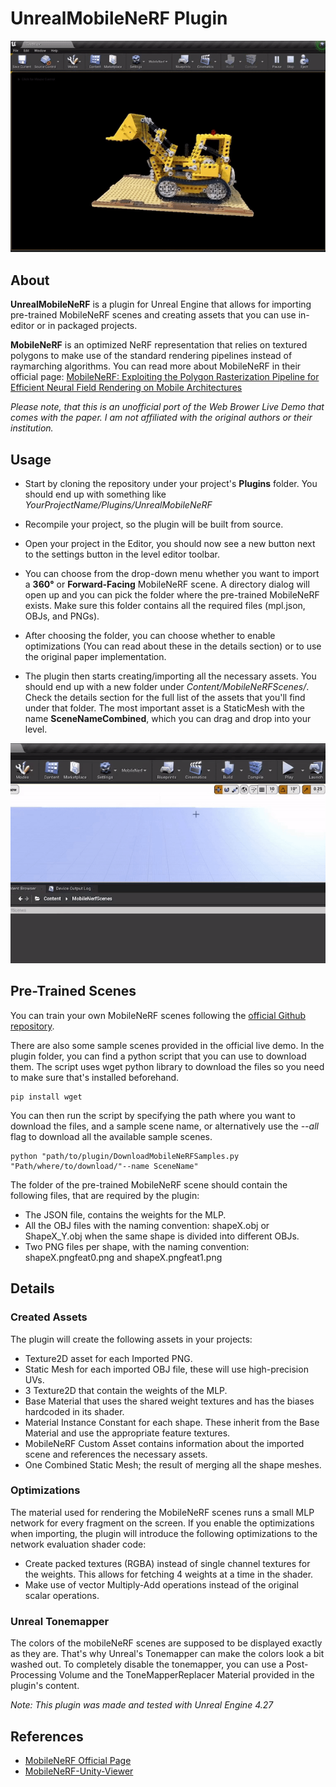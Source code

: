 # UnrealMobileNeRF Plugin

![UnrealMobileNeRF Plugin](Resources/Lego_loop.gif)

## About
**UnrealMobileNeRF** is a plugin for Unreal Engine that allows for importing pre-trained MobileNeRF scenes and creating assets that you can use in-editor or in packaged projects.


**MobileNeRF** is an optimized NeRF representation that relies on textured polygons to make use of the standard rendering pipelines instead of raymarching algorithms. 
You can read more about MobileNeRF in their official page: [MobileNeRF: Exploiting the Polygon Rasterization Pipeline for Efficient Neural Field Rendering on Mobile Architectures](https://mobile-nerf.github.io/)

*Please note, that this is an unofficial port of the Web Brower Live Demo that comes with the paper. I am not affiliated with the original authors or their institution.*

## Usage

* Start by cloning the repository under your project's **Plugins** folder. You should end up with something like *YourProjectName/Plugins/UnrealMobileNeRF*

* Recompile your project, so the plugin will be built from source.

* Open your project in the Editor, you should now see a new button next to the settings button in the level editor toolbar.

* You can choose from the drop-down menu whether you want to import a **360°** or **Forward-Facing** MobileNeRF scene. A directory dialog will open up and you can pick the folder where the pre-trained MobileNeRF exists. Make sure this folder contains all the required files (mpl.json, OBJs, and PNGs).

* After choosing the folder, you can choose whether to enable optimizations (You can read about these in the details section) or to use the original paper implementation. 

* The plugin then starts creating/importing all the necessary assets. You should end up with a new folder under *Content/MobileNeRFScenes/*. Check the details section for the full list of the assets that you'll find under that folder. The most important asset is a StaticMesh with the name **SceneNameCombined**, which you can drag and drop into your level.

![How To Import](Resources/how_to.gif)

## Pre-Trained Scenes
You can train your own MobileNeRF scenes following the [official Github repository](https://github.com/google-research/jax3d/tree/main/jax3d/projects/mobilenerf).

There are also some sample scenes provided in the official live demo. In the plugin folder, you can find a python script that you can use to download them. The script uses wget python library to download the files so you need to make sure that's installed beforehand. 

```
pip install wget 
```
You can then run the script by specifying the path where you want to download the files, and a sample scene name, or alternatively use the *--all* flag to download all the available sample scenes.

```
python "path/to/plugin/DownloadMobileNeRFSamples.py "Path/where/to/download/"--name SceneName" 
```

The folder of the pre-trained MobileNeRF scene should contain the following files, that are required by the plugin:
- The JSON file, contains the weights for the MLP.
- All the OBJ files with the naming convention: shapeX.obj or ShapeX_Y.obj when the same shape is divided into different OBJs.
- Two PNG files per shape, with the naming convention: shapeX.pngfeat0.png and shapeX.pngfeat1.png

## Details

### Created Assets
The plugin will create the following assets in your projects:
* Texture2D asset for each Imported PNG.
* Static Mesh for each imported OBJ file, these will use high-precision UVs.
* 3 Texture2D that contain the weights of the MLP.
* Base Material that uses the shared weight textures and has the biases hardcoded in its shader.
* Material Instance Constant for each shape. These inherit from the Base Material and use the appropriate feature textures.
* MobileNeRF Custom Asset contains information about the imported scene and references the necessary assets.
* One Combined Static Mesh; the result of merging all the shape meshes.



### Optimizations
The material used for rendering the MobileNeRF scenes runs a small MLP network for every fragment on the screen. If you enable the optimizations when importing, the plugin will introduce the following optimizations to the network evaluation shader code:
* Create packed textures (RGBA) instead of single channel textures for the weights. This allows for fetching 4 weights at a time in the shader.
* Make use of vector Multiply-Add operations instead of the original scalar operations.

### Unreal Tonemapper
The colors of the mobileNeRF scenes are supposed to be displayed exactly as they are. That's why Unreal's Tonemapper can make the colors look a bit washed out. To completely disable the tonemapper, you can use a Post-Processing Volume and the ToneMapperReplacer Material provided in the plugin's content.


*Note: This plugin was made and tested with Unreal Engine 4.27*




## References
* [MobileNeRF Official Page](https://mobile-nerf.github.io/)
* [MobileNeRF-Unity-Viewer](https://github.com/julienkay/MobileNeRF-Unity-Viewer)
